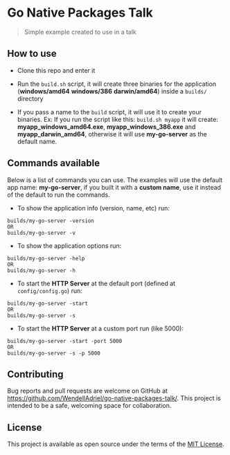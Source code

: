 # Go Native Packages Talk

> Simple example created to use in a talk

## How to use

- Clone this repo and enter it

- Run the `build.sh` script, it will create three binaries for the application (**windows/amd64** **windows/386** **darwin/amd64**) inside a `builds/` directory

- If you pass a name to the `build` script, it will use it to create your binaries. Ex: If you run the script like this: `build.sh myapp` it will create: **myapp_windows_amd64.exe**, **myapp_windows_386.exe** and **myapp_darwin_amd64**, otherwise it will use **my-go-server** as the default name.

## Commands available

Below is a list of commands you can use. The examples will use the default app name: **my-go-server**, if you built it with a **custom name**, use it instead of the default to run the commands.

- To show the application info (version, name, etc) run:

```
builds/my-go-server -version
OR
builds/my-go-server -v
```

- To show the application options run:

```
builds/my-go-server -help
OR
builds/my-go-server -h
```

- To start the **HTTP Server** at the default port (defined at `config/config.go`) run:

```
builds/my-go-server -start
OR
builds/my-go-server -s
```

- To start the **HTTP Server** at a custom port run (like 5000):

```
builds/my-go-server -start -port 5000
OR
builds/my-go-server -s -p 5000
```

## Contributing

Bug reports and pull requests are welcome on GitHub at https://github.com/WendellAdriel/go-native-packages-talk/.
This project is intended to be a safe, welcoming space for collaboration.

## License

This project is available as open source under the terms of the [MIT License](http://opensource.org/licenses/MIT).